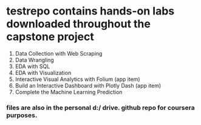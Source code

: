 # testrepo contains hands-on labs downloaded throughout the capstone project
1. Data Collection with Web Scraping
2. Data Wrangling
3. EDA with SQL
4. EDA with Visualization
5. Interactive Visual Analytics with Folium (app item)
6. Build an Interactive Dashboard with Plotly Dash (app item)
7. Complete the Machine Learning Prediction

### files are also in the personal d:/ drive. github repo for coursera purposes. 
